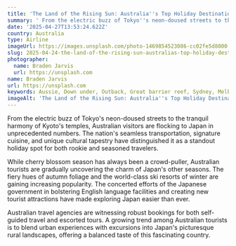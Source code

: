```yaml
---
title: 'The Land of the Rising Sun: Australia''s Top Holiday Destination'
summary: ' From the electric buzz of Tokyo''s neon-doused streets to the tranquil harmony of Kyoto''s temples, Australian visitors are flocking to Japan in unprec...'
date: '2025-04-27T13:53:24.622Z'
country: Australia
type: Airline
imageUrl: https://images.unsplash.com/photo-1469854523086-cc02fe5d8800
slug: 2025-04-24-the-land-of-the-rising-sun-australias-top-holiday-destination
photographer:
  name: Braden Jarvis
  url: https://unsplash.com
name: Braden Jarvis
url: https://unsplash.com
keywords: Aussie, Down under, Outback, Great barrier reef, Sydney, Melbourne, Destinations, Places to visit, Travel guide, Vacation spots, Best places, Hidden gems, Travel tips, Must visit, Budget travel
imageAlt: 'The Land of the Rising Sun: Australia''s Top Holiday Destination - Airline Guide | Photo by Braden Jarvis'
---
```


From the electric buzz of Tokyo's neon-doused streets to the tranquil harmony of Kyoto's temples, Australian visitors are flocking to Japan in unprecedented numbers. The nation's seamless transportation, signature cuisine, and unique cultural tapestry have distinguished it as a standout holiday spot for both rookie and seasoned travelers.

While cherry blossom season has always been a crowd-puller, Australian tourists are gradually uncovering the charm of Japan's other seasons. The fiery hues of autumn foliage and the world-class ski resorts of winter are gaining increasing popularity. The concerted efforts of the Japanese government in bolstering English language facilities and creating new tourist attractions have made exploring Japan easier than ever.

Australian travel agencies are witnessing robust bookings for both self-guided travel and escorted tours. A growing trend among Australian tourists is to blend urban experiences with excursions into Japan's picturesque rural landscapes, offering a balanced taste of this fascinating country.